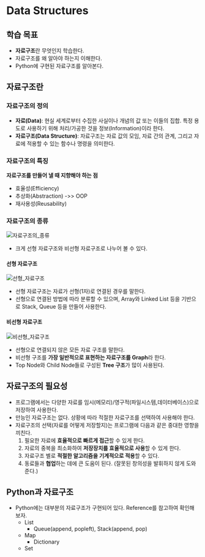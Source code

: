 # Data Structures

## 학습 목표

- **자료구조**란 무엇인지 학습한다.
- 자료구조를 왜 알아야 하는지 이해한다.
- Python에 구현된 자료구조를 알아본다.

## 자료구조란

### 자료구조의 정의

- **자료(Data)**: 현실 세계로부터 수집한 사실이나 개념의 값 또는 이들의 집합. 특정 용도로 사용하기 위해 처리/가공한 것을 정보(Information)이라 한다.
- **자료구조(Data Structure)**: 자료구조는 자료 값의 모임, 자료 간의 관계, 그리고 자료에 적용할 수 있는 함수나 명령을 의미한다.

### 자료구조의 특징
**자료구조를 만들어 낼 때 지향해야 하는 점**
- 효율성(Efficiency)
- 추상화(Abstraction) ->> OOP
- 재사용성(Reusability)

### 자료구조의 종류

![자료구조의_종류](img/1.png)

- 크게 선형 자료구조와 비선형 자료구조로 나누어 볼 수 있다.

#### 선형 자료구조

![선형_자료구조](img/2.png)

- 선형 자료구조는 자료가 선형(1자)로 연결된 경우를 말한다.
- 선형으로 연결된 방법에 따라 분류할 수 있으며, Array와 Linked List 등을 기반으로 Stack, Queue 등을 만들어 사용한다.

#### 비선형 자료구조

![비선형_자료구조](img/3.png)

- 선형으로 연결되지 않은 모든 자료 구조를 말한다.
- 비선형 구조를 **가장 일반적으로 표현하는 자료구조를 Graph**라 한다.
- Top Node와 Child Node들로 구성된 **Tree 구조**가 많이 사용된다.

## 자료구조의 필요성

- 프로그램에서는 다양한 자료를 임시(메모리)/영구적(파일시스템,데이터베이스)으로 저장하여 사용한다.
- 만능인 자료구조는 없다. 상황에 따라 적절한 자료구조를 선택하여 사용해야 한다.
- 자료구조의 선택(자료를 어떻게 저장할지)는 프로그램에 다음과 같은 중대한 영향을 끼친다.
  1. 필요한 자료에 **효율적으로 빠르게 접근**할 수 있게 한다.
  1. 자료의 중복을 최소화하여 **저장장치를 효율적으로 사용**할 수 있게 한다.
  1. 자료구조 별로 **적절한 알고리즘을 기계적으로 적용**할 수 있다.
  1. 동료들과 **협업**하는 데에 큰 도움이 된다. (잘못된 창의성을 발휘하지 않게 도와준다.)

## Python과 자료구조

- Python에는 대부분의 자료구조가 구현되어 있다. Reference를 참고하여 확인해 보자.
  - List
    - Queue(append, popleft), Stack(append, pop)
  - Map
    - Dictionary
  - Set
